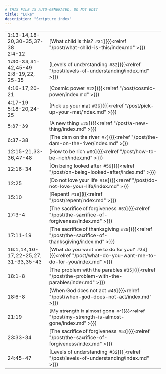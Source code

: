 ```yaml
---
# THIS FILE IS AUTO-GENERATED, DO NOT EDIT
title: "Luke"
description: "Scripture index"
---
```


|  |  |
| --- | --- |
| 1:13-14, 18-20, 30-35, 37-38 <br/> 2:4-12 | [What child is this?<span style="font-size:smaller; padding-left:0.5em;">#31</span>]({{<relref "/post/what-child-is-this/index.md" >}}) |
| 1:30-34, 41-42, 45-49 <br/> 2:8-19, 22, 25-35 | [Levels of understanding<span style="font-size:smaller; padding-left:0.5em;">#32</span>]({{<relref "/post/levels-of-understanding/index.md" >}}) |
| 4:16-17, 20-21 | [Cosmic power<span style="font-size:smaller; padding-left:0.5em;">#22</span>]({{<relref "/post/cosmic-power/index.md" >}}) |
| 4:17-19 <br/> 5:18-20, 24-25 | [Pick up your mat<span style="font-size:smaller; padding-left:0.5em;">#36</span>]({{<relref "/post/pick-up-your-mat/index.md" >}}) |
| 5:37-39 | [A new thing<span style="font-size:smaller; padding-left:0.5em;">#25</span>]({{<relref "/post/a-new-thing/index.md" >}}) |
| 6:37-38 | [The dam on the river<span style="font-size:smaller; padding-left:0.5em;">#7</span>]({{<relref "/post/the-dam-on-the-river/index.md" >}}) |
| 12:15-21, 33-36, 47-48 | [How to be rich<span style="font-size:smaller; padding-left:0.5em;">#60</span>]({{<relref "/post/how-to-be-rich/index.md" >}}) |
| 12:16-34 | [On being looked after<span style="font-size:smaller; padding-left:0.5em;">#59</span>]({{<relref "/post/on-being-looked-after/index.md" >}}) |
| 12:25 | [Do not love your life<span style="font-size:smaller; padding-left:0.5em;">#16</span>]({{<relref "/post/do-not-love-your-life/index.md" >}}) |
| 15:10 | [Repent!<span style="font-size:smaller; padding-left:0.5em;">#18</span>]({{<relref "/post/repent/index.md" >}}) |
| 17:3-4 | [The sacrifice of forgiveness<span style="font-size:smaller; padding-left:0.5em;">#50</span>]({{<relref "/post/the-sacrifice-of-forgiveness/index.md" >}}) |
| 17:11-19 | [The sacrifice of thanksgiving<span style="font-size:smaller; padding-left:0.5em;">#29</span>]({{<relref "/post/the-sacrifice-of-thanksgiving/index.md" >}}) |
| 18:1, 14, 16-17, 22-25, 27, 31-33, 35-43 | [What do you want me to do for you?<span style="font-size:smaller; padding-left:0.5em;">#34</span>]({{<relref "/post/what-do-you-want-me-to-do-for-you/index.md" >}}) |
| 18:1-8 | [The problem with the parables<span style="font-size:smaller; padding-left:0.5em;">#35</span>]({{<relref "/post/the-problem-with-the-parables/index.md" >}}) |
| 18:6-8 | [When God does not act<span style="font-size:smaller; padding-left:0.5em;">#45</span>]({{<relref "/post/when-god-does-not-act/index.md" >}}) |
| 21:19 | [My strength is almost gone<span style="font-size:smaller; padding-left:0.5em;">#4</span>]({{<relref "/post/my-strength-is-almost-gone/index.md" >}}) |
| 23:33-34 | [The sacrifice of forgiveness<span style="font-size:smaller; padding-left:0.5em;">#50</span>]({{<relref "/post/the-sacrifice-of-forgiveness/index.md" >}}) |
| 24:45-47 | [Levels of understanding<span style="font-size:smaller; padding-left:0.5em;">#32</span>]({{<relref "/post/levels-of-understanding/index.md" >}}) |
